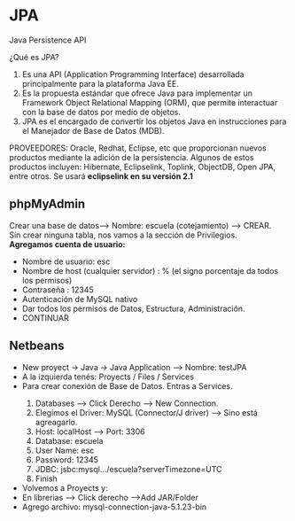 # JPA
Java Persistence API

¿Qué es JPA?
<ol>
<li>Es una API (Application Programming Interface) desarrollada principalmente para la plataforma Java EE.</li>
<li>Es la propuesta estándar que ofrece Java para implementar un Framework Object Relational Mapping (ORM), 
  que permite interactuar con la base de datos por medio de objetos.</li>
<li>JPA es el encargado de convertir los objetos Java en instrucciones para el Manejador de Base de Datos (MDB).</li>
</ol>

PROVEEDORES: Oracle, Redhat, Eclipse, etc que proporcionan nuevos productos mediante la adición de la persistencia.
Algunos de estos productos incluyen: Hibernate, Eclipselink, Toplink, ObjectDB, Open JPA, entre otros.
Se usará <b>eclipselink en su versión 2.1</b>

<h2>phpMyAdmin</h2>
Crear una base de datos--> Nombre: escuela (cotejamiento) --> CREAR.<br>
Sin crear ninguna tabla, nos vamos a la sección de Privilegios.<br>
<b>Agregamos cuenta de usuario:</b>
<ul>
  <li>Nombre de usuario: esc </li>
  <li>Nombre de host (cualquier servidor) : % (el signo porcentaje da todos los permisos) </li>
  <li>Contraseña : 12345 </li>
  <li>Autenticación de MySQL nativo </li>
  <li>Dar todos los permisos de Datos, Estructura, Administración. </li>
  <li>CONTINUAR</li>
</ul>

<h2>Netbeans</h2>
<ul>
  <li>New proyect -> Java -> Java Application --> Nombre: testJPA</li>
  <li>A la izquierda tenés: Proyects / Files / Services </li>
  <li>Para crear conexión de Base de Datos. Entras a Services. </li>
    <ol>
      <li>Databases --> Click Derecho --> New Connection.</li>
      <li>Elegimos el Driver: MySQL (Connector/J driver) --> Sino está agreagarlo.</li>
      <li>Host: localHost --> Port: 3306 </li>
      <li>Database: escuela </li>
      <li>User Name: esc </li>
      <li>Password: 12345 </li>
      <li>JDBC: jsbc:mysql.../escuela?serverTimezone=UTC</li>
      <li>Finish</li>
    </ol>
  <li>Volvemos a Proyects y:</li>
  <li>En librerias --> Click derecho -->Add JAR/Folder</li>
  <li>Agrego archivo: mysql-connection-java-5.1.23-bin</li>
  
</ul>
  




